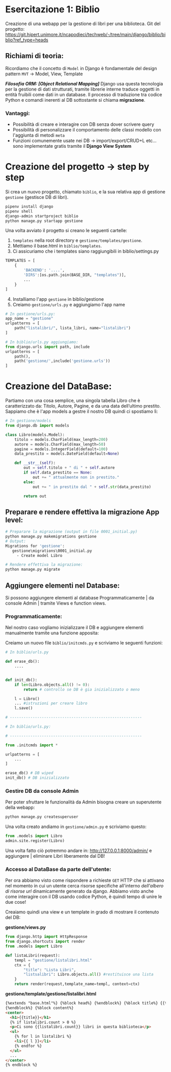 # Esercitazione 1: Biblio

Creazione di una webapp per la gestione di libri per una biblioteca.
Git del progetto: https://git.hipert.unimore.it/ncapodieci/techweb/-/tree/main/django/biblio/biblio?ref_type=heads

## Richiami di teoria:

Ricordiamo che il concetto di `Model` in Django è fondamentale del design pattern `MVT` $\rightarrow$ Model, View, Template

**_Filosofia ORM: [Object Relational Mapping]_**
Django usa questa tecnologia per la gestione di dati strutturati, tramite librerie interne traduce oggetti in entità fruibili come dati in un database.
Il processo di traduzione tra codice Python e comandi inerenti al DB sottostante si chiama **migrazione**.

### Vantaggi:

- Possibilità di creare e interagire con DB senza dover scrivere query
- Possibilità di personalizzare il comportamento delle classi modello con l'aggiunta di metodi `meta`
- Funzioni comunemente usate nei DB $\rightarrow$ import/export/CRUD+L etc... sono implementate gratis tramite il **Django View System**

# Creazione del progetto $\rightarrow$ step by step

Si crea un nuovo progetto, chiamato `biblio`, e la sua relativa app di gestione `gestione` (gestisce DB di libri).

```bash
pipenv install django
pipenv shell
django-admin startproject biblio
python manage.py startapp gestione
```

Una volta avviato il progetto si creano le seguenti cartelle:

1. `templates` nella root directory e `gestione/templates/gestione`.
2. Mettiamo il base.html in `biblio/templates`.
3. Ci assicuriamo che i templates siano raggiungibili in biblio/settings.py

```python
TEMPLATES = [
    {
        'BACKEND': '....',
        'DIRS':[os.path.join(BASE_DIR, "templates")],
        ...
    }
]
```

4. Installiamo l'app `gestione` in biblio/gestione
5. Creiamo `gestione/urls.py` e aggiungiamo l'app name

```python
# In gestione/urls.py:
app_name = "gestione"
urlpatterns = [
    path("listalibri/", lista_libri, name="listalibri")
]

# In biblio/urls.py aggiungiamo:
from django.urls import path, include
urlpatterns = [
    path(),
    path('gestione/',include('gestione.urls'))
]
```

# Creazione del DataBase:

Partiamo con una cosa semplice, una singola tabella Libro che è caratterizzato da: Titolo, Autore, Pagine, e da una data dell’ultimo prestito.
Sappiamo che è l'app models a gestre il nostro DB quindi ci spostiamo lì:

```python
# In gestione/models
from django.db import models

class Libro(models.Model):
    titolo = models.CharField(max_length=200)
    autore = models.CharField(max_length=50)
    pagine = models.IntegerField(default=100)
    data_prestito = models.DateField(default=None)

    def __str__(self):
        out = self.titolo + " di " + self.autore
        if self.data_prestito == None:
            out += " attualmente non in prestito."
        else:
            out += " in prestito dal " + self.str(data_prestito)

        return out

```

## Preparare e rendere effettiva la migrazione App level:

```bash
# Preparare la migrazione (output in file 0001_initial.py)
python manage.py makemigrations gestione
# Output:
Migrations for 'gestione':
   gestione\migrations\0001_initial.py
     - Create model Libro

# Rendere effettiva la migrazione:
python manage.py migrate
```

## Aggiungere elementi nel Database:

Si possono aggiungere elementi al database Programmaticamente | da console Admin | tramite Views e function views.

### Programmaticamente:

Nel nostro caso vogliamo inizializzare il DB e aggiungere elementi manualmente tramite una funzione apposita:

Creiamo un nuovo file `biblio/initcmds.py` e scriviamo le seguenti funzioni:

```python
# In biblio/urls.py

def erase_db():
    ....


def init_db():
    if len(Libro.objects.all() != 0):
        return # controllo se DB è gia inizializzato o meno

    l = Libro()
    ... #istruzioni per creare libro
    l.save()

# ----------------------------------------------------------

# In biblio/urls.py:

# ----------------------------------------------------------

from .initcmds import *

urlpatterns = [
    ...
]

erase_db() # DB wiped
init_db() # DB inizializzato

```

### Gestire DB da console Admin

Per poter sfruttare le funzionalità da Admin bisogna creare un superutente della webapp:

```bash
python manage.py createsuperuser
```

Una volta creato andiamo in `gestione/admin.py` e scriviamo questo:

```python
from .models import Libro
admin.site.register(Libro)
```

Una volta fatto ciò potremmo andare in: http://127.0.0.1:8000/admin/ e aggiungere | eliminare Libri liberamente dal DB!

### Accesso al DataBase da parte dell'utente:

Per ora abbiamo visto come rispondere a richieste `GET` HTTP che si attivano nel momento in cui un utente cerca risorse specifiche all'interno _dell'albero di risorse url_ dinamicamente generato da django.
Abbiamo visto anche come interagire con il DB usando codice Python, è quindi tempo di unire le due cose!

Creaiamo quindi una view e un template in grado di mostrare il contenuto del DB:

**gestione/views.py**

```python
from django.http import HttpResponse
from django.shortcuts import render
from .models import Libro

def listaLibri(request):
    templ = "gestione/listalibri.html"
    ctx = {
        "title": "Lista Libri",
        "listsalibri": Libro.objects.all() #restituisce una lista
    }
    return render(request,template_name=templ, context=ctx)
```

**gestione/template/gestione/listalibri.html**

```html
{%extends "base.html"%} {%block head%} {%endblock%} {%block title%} {{title}}
{%endblock%} {%block content%}
<center>
  <h1>{{title}}</h1>
  {% if listalibri.count > 0 %}
  <p>Ci sono {{listalibri.count}} libri in questa biblioteca</p>
  <ul>
    {% for l in listalibri %}
    <li>{{ l }}</li>
    {% endfor %}
  </ul>
  ...
</center>
{% endblock %}
```
